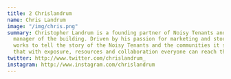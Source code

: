 ```yaml
---
title: 2 Chrislandrum
name: Chris Landrum
image: "/img/chris.png"
summary: Christopher Landrum is a founding partner of Noisy Tenants and community
  manager of the building. Driven by his passion for marketing and storytelling Chris
  works to tell the story of the Noisy Tenants and the communities it serves. He believes
  that with exposure, resources and collaboration everyone can reach their full potential.
twitter: http://www.twitter.com/chrislandrum_
instagram: http://www.instagram.com/chrislandrum
---
```


